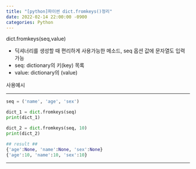 ```yaml
---
title: "[python]파이썬 dict.fromkeys()정리"
date: 2022-02-14 22:00:00 -0900
categories: Python
---
```


dict.fromkeys(seq,value)
- 딕셔너리를 생성할 때 편리하게 사용가능한 메소드, seq 옵션 값에 문자열도 입력 가능
- seq: dictionary의 키(key) 목록
- value: dictionary의 (value)

사용예시

---
```python
seq = ('name', 'age', 'sex')

dict_1 = dict.fromkeys(seq)
print(dict_1)

dict_2 = dict.fromkeys(seq, 10)
print(dict_2)

## result ##
{'age':None, 'name':None, 'sex':None}
{'age':10, 'name':10, 'sex':10}
```

---

